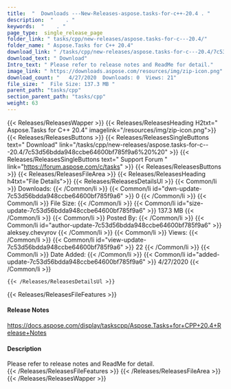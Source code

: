```yaml
---
title:  "  Downloads ---New-Releases-aspose.tasks-for-c++-20.4 . " 
description:  "    . " 
keywords:  "    . " 
page_type:  single_release_page
folder_link: " tasks/cpp/new-releases/aspose.tasks-for-c---20.4/"
folder_name: " Aspose.Tasks for C++ 20.4"
download_link: " /tasks/cpp/new-releases/aspose.tasks-for-c---20.4/7c53d56bdda948ccbe64600bf785f9a6"
download_text: " Download"
Intro_text: " Please refer to release notes and ReadMe for detail."
image_link: " https://downloads.aspose.com/resources/img/zip-icon.png"
download_count: "   4/27/2020  Downloads: 0  Views: 21"
file_size: "  File Size: 137.3 MB "
parent_path: "tasks/cpp"
section_parent_path: "tasks/cpp"
weight: 63 
---
```


{{< Releases/ReleasesWapper >}}
  {{< Releases/ReleasesHeading H2txt=" Aspose.Tasks for C++ 20.4" imagelink="/resources/img/zip-icon.png">}}
  {{< Releases/ReleasesButtons >}}
    {{< Releases/ReleasesSingleButtons text=" Download" link="/tasks/cpp/new-releases/aspose.tasks-for-c---20.4/7c53d56bdda948ccbe64600bf785f9a6%20%20" >}}
    {{< Releases/ReleasesSingleButtons text=" Support Forum " link="https://forum.aspose.com/c/tasks" >}}
  {{< Releases/ReleasesButtons >}}
  {{< Releases/ReleasesFileArea >}}
    {{< Releases/ReleasesHeading h4txt="File Details">}}
    {{< Releases/ReleasesDetailsUl >}}
            {{< Common/li  >}} Downloads: {{< /Common/li >}} 
      {{< Common/li id="dwn-update-7c53d56bdda948ccbe64600bf785f9a6" >}} 0 {{< /Common/li >}} 
      {{< Common/li  >}} File Size: {{< /Common/li >}} 
      {{< Common/li id="size-update-7c53d56bdda948ccbe64600bf785f9a6" >}} 137.3 MB {{< /Common/li >}} 
      {{< Common/li  >}} Posted By: {{< /Common/li >}} 
      {{< Common/li id="author-update-7c53d56bdda948ccbe64600bf785f9a6" >}} aleksey.chevyrov {{< /Common/li >}} 
      {{< Common/li  >}} Views: {{< /Common/li >}} 
      {{< Common/li id="view-update-7c53d56bdda948ccbe64600bf785f9a6" >}} 22 {{< /Common/li >}} 
      {{< Common/li  >}} Date Added: {{< /Common/li >}} 
      {{< Common/li id="added-update-7c53d56bdda948ccbe64600bf785f9a6" >}} 4/27/2020 {{< /Common/li >}} 

    {{< /Releases/ReleasesDetailsUl >}}

  {{< Releases/ReleasesFileFeatures >}}
      <h4>Release Notes</h4><div><a href="https://docs.aspose.com/display/taskscpp/Aspose.Tasks+for+CPP+20.4+Release+Notes">https://docs.aspose.com/display/taskscpp/Aspose.Tasks+for+CPP+20.4+Release+Notes</a></div><h4>Description</h4><div class="HTMLDescription">Please refer to release notes and ReadMe for detail.</div>
  {{< /Releases/ReleasesFileFeatures >}}
 {{< /Releases/ReleasesFileArea >}}
{{< /Releases/ReleasesWapper >}}


